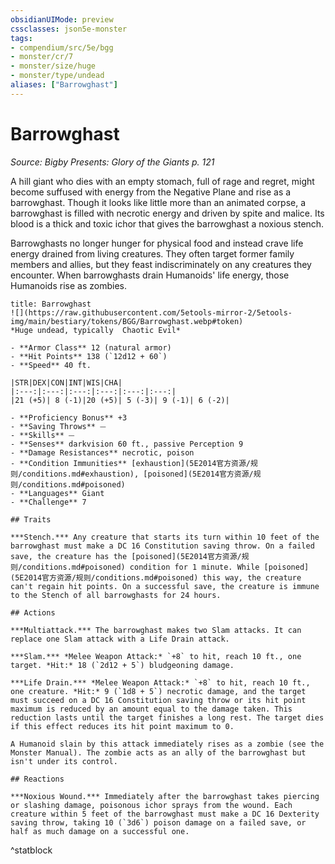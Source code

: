 ```yaml
---
obsidianUIMode: preview
cssclasses: json5e-monster
tags:
- compendium/src/5e/bgg
- monster/cr/7
- monster/size/huge
- monster/type/undead
aliases: ["Barrowghast"]
---
```

# Barrowghast
*Source: Bigby Presents: Glory of the Giants p. 121*  

A hill giant who dies with an empty stomach, full of rage and regret, might become suffused with energy from the Negative Plane and rise as a barrowghast. Though it looks like little more than an animated corpse, a barrowghast is filled with necrotic energy and driven by spite and malice. Its blood is a thick and toxic ichor that gives the barrowghast a noxious stench.

Barrowghasts no longer hunger for physical food and instead crave life energy drained from living creatures. They often target former family members and allies, but they feast indiscriminately on any creatures they encounter. When barrowghasts drain Humanoids' life energy, those Humanoids rise as zombies.

```ad-statblock
title: Barrowghast
![](https://raw.githubusercontent.com/5etools-mirror-2/5etools-img/main/bestiary/tokens/BGG/Barrowghast.webp#token)
*Huge undead, typically  Chaotic Evil*

- **Armor Class** 12 (natural armor)
- **Hit Points** 138 (`12d12 + 60`)
- **Speed** 40 ft.

|STR|DEX|CON|INT|WIS|CHA|
|:---:|:---:|:---:|:---:|:---:|:---:|
|21 (+5)| 8 (-1)|20 (+5)| 5 (-3)| 9 (-1)| 6 (-2)|

- **Proficiency Bonus** +3
- **Saving Throws** ⏤
- **Skills** ⏤
- **Senses** darkvision 60 ft., passive Perception 9
- **Damage Resistances** necrotic, poison
- **Condition Immunities** [exhaustion](5E2014官方资源/规则/conditions.md#exhaustion), [poisoned](5E2014官方资源/规则/conditions.md#poisoned)
- **Languages** Giant
- **Challenge** 7

## Traits

***Stench.*** Any creature that starts its turn within 10 feet of the barrowghast must make a DC 16 Constitution saving throw. On a failed save, the creature has the [poisoned](5E2014官方资源/规则/conditions.md#poisoned) condition for 1 minute. While [poisoned](5E2014官方资源/规则/conditions.md#poisoned) this way, the creature can't regain hit points. On a successful save, the creature is immune to the Stench of all barrowghasts for 24 hours.

## Actions

***Multiattack.*** The barrowghast makes two Slam attacks. It can replace one Slam attack with a Life Drain attack.

***Slam.*** *Melee Weapon Attack:* `+8` to hit, reach 10 ft., one target. *Hit:* 18 (`2d12 + 5`) bludgeoning damage.

***Life Drain.*** *Melee Weapon Attack:* `+8` to hit, reach 10 ft., one creature. *Hit:* 9 (`1d8 + 5`) necrotic damage, and the target must succeed on a DC 16 Constitution saving throw or its hit point maximum is reduced by an amount equal to the damage taken. This reduction lasts until the target finishes a long rest. The target dies if this effect reduces its hit point maximum to 0.

A Humanoid slain by this attack immediately rises as a zombie (see the Monster Manual). The zombie acts as an ally of the barrowghast but isn't under its control.

## Reactions

***Noxious Wound.*** Immediately after the barrowghast takes piercing or slashing damage, poisonous ichor sprays from the wound. Each creature within 5 feet of the barrowghast must make a DC 16 Dexterity saving throw, taking 10 (`3d6`) poison damage on a failed save, or half as much damage on a successful one.
```
^statblock